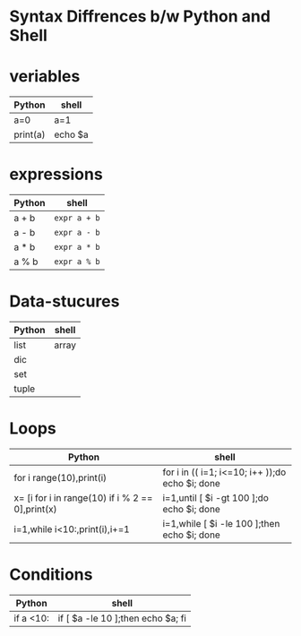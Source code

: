 # Syntax Diffrences b/w Python and Shell
# veriables
| Python | shell |
| --- | --- |
|a=0|a=1|
|print(a)|echo $a|
# expressions
| Python | shell |
| --- | --- |
|a + b|`expr a + b`|
|a - b|`expr a - b`|
|a * b|`expr a * b`|
|a % b|`expr a % b`|
# Data-stucures
| Python | shell |
| --- | --- |
|list|array|
|dic|
|set|
|tuple|
# Loops
| Python | shell |
| --- | --- |
|for i range(10),print(i)| for i in (( i=1; i<=10; i++ ));do echo $i; done|
|x= [i for i in range(10) if i % 2 == 0],print(x)|i=1,until [ $i -gt 100 ];do echo $i; done|
|i=1,while i<10:,print(i),i+=1|i=1,while [ $i -le 100 ];then echo $i; done|
# Conditions
| Python | shell |
| --- | --- |
|if a <10:| if [ $a -le 10 ];then echo $a; fi |
